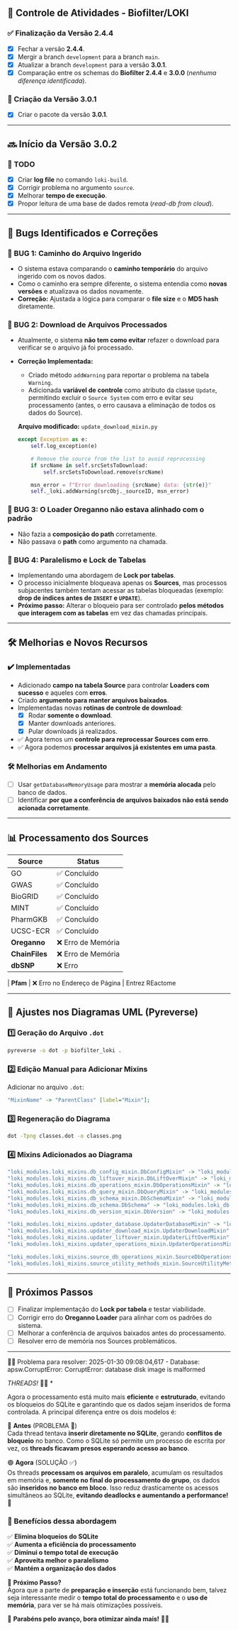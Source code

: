 
## **📌 Controle de Atividades - Biofilter/LOKI**

### **✅ Finalização da Versão 2.4.4**
- [x] Fechar a versão **2.4.4**.
- [x] Mergir a branch `development` para a branch `main`.
- [x] Atualizar a branch `development` para a versão **3.0.1**.
- [x] Comparação entre os schemas do **Biofilter 2.4.4** e **3.0.0** (*nenhuma diferença identificada*).

### **🚀 Criação da Versão 3.0.1**
- [x] Criar o pacote da versão **3.0.1**.

---

## **🔜 Início da Versão 3.0.2**
### **📝 TODO**
- [x] Criar **log file** no comando `loki-build`.
- [x] Corrigir problema no argumento `source`.
- [x] Melhorar **tempo de execução**.
- [x] Propor leitura de uma base de dados remota (*read-db from cloud*).

---

## **🐞 Bugs Identificados e Correções**
### **🔴 BUG 1: Caminho do Arquivo Ingerido**
- O sistema estava comparando o **caminho temporário** do arquivo ingerido com os novos dados.
- Como o caminho era sempre diferente, o sistema entendia como **novas versões** e atualizava os dados novamente.
- **Correção:** Ajustada a lógica para comparar o **file size** e o **MD5 hash** diretamente.

### **🔴 BUG 2: Download de Arquivos Processados**
- Atualmente, o sistema **não tem como evitar** refazer o download para verificar se o arquivo já foi processado.
- **Correção Implementada:**
  - Criado método `addWarning` para reportar o problema na tabela `Warning`.
  - Adicionada **variável de controle** como atributo da classe `Update`, permitindo excluir o `Source System` com erro e evitar seu processamento (antes, o erro causava a eliminação de todos os dados do Source).

  **Arquivo modificado:** `update_download_mixin.py`
  ```python
  except Exception as e:
      self.log_exception(e)

      # Remove the source from the list to avoid reprocessing
      if srcName in self.srcSetsToDownload:
          self.srcSetsToDownload.remove(srcName)

      msn_error = f"Error downloading {srcName} data: {str(e)}"
      self._loki.addWarning(srcObj._sourceID, msn_error)
  ```

### **🔴 BUG 3: O Loader Oreganno não estava alinhado com o padrão**
- Não fazia a **composição do path** corretamente.
- Não passava o **path** como argumento na chamada.

### **🔴 BUG 4: Paralelismo e Lock de Tabelas**
- Implementando uma abordagem de **Lock por tabelas**.
- O processo inicialmente bloqueava apenas os **Sources**, mas processos subjacentes também tentam acessar as tabelas bloqueadas (exemplo: **drop de índices antes de `INSERT` e `UPDATE`**).
- **Próximo passo:** Alterar o bloqueio para ser controlado **pelos métodos que interagem com as tabelas** em vez das chamadas principais.

---

## **🛠 Melhorias e Novos Recursos**
### **✔️ Implementadas**
- Adicionado **campo na tabela Source** para controlar **Loaders com sucesso** e aqueles com **erros**.
- Criado **argumento para manter arquivos baixados**.
- Implementadas novas **rotinas de controle de download**:
  - [x] Rodar **somente o download**.
  - [x] Manter downloads anteriores.
  - [x] Pular downloads já realizados.

- ✅ Agora temos um **controle para reprocessar Sources com erro**.
- ✅ Agora podemos **processar arquivos já existentes em uma pasta**.

### **🛠 Melhorias em Andamento**
- [ ] Usar `getDatabaseMemoryUsage` para mostrar a **memória alocada** pelo banco de dados.
- [ ] Identificar **por que a conferência de arquivos baixados não está sendo acionada corretamente**.

---

## **📊 Processamento dos Sources**
| Source         | Status |
|---------------|--------|
| GO           | ✅ Concluído |
| GWAS         | ✅ Concluído |
| BioGRID      | ✅ Concluído |
| MINT         | ✅ Concluído |
| PharmGKB     | ✅ Concluído |
| UCSC-ECR     | ✅ Concluído |
| **Oreganno**  | ❌ Erro de Memória |
| **ChainFiles** | ❌ Erro de Memória |
| **dbSNP**     | ❌ Erro |

| **Pfam**      | ❌ Erro no Endereço de Página |
Entrez
REactome

---

## **📍 Ajustes nos Diagramas UML (Pyreverse)**
### **1️⃣ Geração do Arquivo `.dot`**
```bash
pyreverse -o dot -p biofilter_loki .
```
### **2️⃣ Edição Manual para Adicionar Mixins**
Adicionar no arquivo `.dot`:
```dot
"MixinName" -> "ParentClass" [label="Mixin"];
```
### **3️⃣ Regeneração do Diagrama**
```bash
dot -Tpng classes.dot -o classes.png
```
### **4️⃣ Mixins Adicionados ao Diagrama**
```dot
"loki_modules.loki_mixins.db_config_mixin.DbConfigMixin" -> "loki_modules.loki_db.Database" [label="Config"];
"loki_modules.loki_mixins.db_liftover_mixin.DbLiftOverMixin" -> "loki_modules.loki_db.Database" [label="LiftOver"];
"loki_modules.loki_mixins.db_operations_mixin.DbOperationsMixin" -> "loki_modules.loki_db.Database" [label="Operations"];
"loki_modules.loki_mixins.db_query_mixin.DbQueryMixin" -> "loki_modules.loki_db.Database" [label="Operations"];
"loki_modules.loki_mixins.db_schema_mixin.DbSchemaMixin" -> "loki_modules.loki_db.Database" [label="Schema_Operations"];
"loki_modules.loki_mixins.db_schema.DbSchema" -> "loki_modules.loki_db.Database" [label="Schema"];
"loki_modules.loki_mixins.db_version_mixin.DbVersion" -> "loki_modules.loki_db.Database" [label="Version_Control"];

"loki_modules.loki_mixins.updater_database.UpdaterDatabaseMixin" -> "loki_modules.loki_updater.Updater" [label="Update_Database"];
"loki_modules.loki_mixins.updater_download_mixin.UpdaterDownloadMixin" -> "loki_modules.loki_updater.Updater" [label="Download"];
"loki_modules.loki_mixins.updater_liftover_mixin.UpdaterLiftOverMixin" -> "loki_modules.loki_updater.Updater" [label="LiftOver"];
"loki_modules.loki_mixins.updater_operations_mixin.UpdaterOperationsMixin" -> "loki_modules.loki_updater.Updater" [label="Operations"];

"loki_modules.loki_mixins.source_db_operations_mixin.SourceDbOperations" -> "loki_modules.loki_source.Source" [label="Operations"];
"loki_modules.loki_mixins.source_utility_methods_mixin.SourceUtilityMethods" -> "loki_modules.loki_source.Source" [label="Utility"];
```

---

## **📌 Próximos Passos**
- [ ] Finalizar implementação do **Lock por tabela** e testar viabilidade.
- [ ] Corrigir erro do **Oreganno Loader** para alinhar com os padrões do sistema.
- [ ] Melhorar a conferência de arquivos baixados antes do processamento.
- [ ] Resolver erro de memória nos Sources problemáticos.

---
 🚀🔥
 Problema para resolver:
2025-01-30 09:08:04,617 - Database:  apsw.CorruptError: CorruptError: database disk image is malformed



*THREADS!* 🚀🎉 *

Agora o processamento está muito mais **eficiente** e **estruturado**, evitando os bloqueios do SQLite e garantindo que os dados sejam inseridos de forma controlada. A principal diferença entre os dois modelos é:

🔴 **Antes** (PROBLEMA 🚨)  
Cada thread tentava **inserir diretamente no SQLite**, gerando **conflitos de bloqueio** no banco. Como o SQLite só permite um processo de escrita por vez, os **threads ficavam presos esperando acesso ao banco**.

🟢 **Agora** (SOLUÇÃO ✅)  
Os threads **processam os arquivos em paralelo**, acumulam os resultados em memória e, **somente no final do processamento do grupo**, os dados são **inseridos no banco em bloco**. Isso reduz drasticamente os acessos simultâneos ao SQLite, **evitando deadlocks e aumentando a performance!** 🚀

### **📌 Benefícios dessa abordagem**
✅ **Elimina bloqueios do SQLite**  
✅ **Aumenta a eficiência do processamento**  
✅ **Diminui o tempo total de execução**  
✅ **Aproveita melhor o paralelismo**  
✅ **Mantém a organização dos dados**

🎯 **Próximo Passo?**  
Agora que a parte de **preparação e inserção** está funcionando bem, talvez seja interessante medir o **tempo total do processamento** e o **uso de memória**, para ver se há mais otimizações possíveis.

🎉 **Parabéns pelo avanço, bora otimizar ainda mais!** 🚀🔥